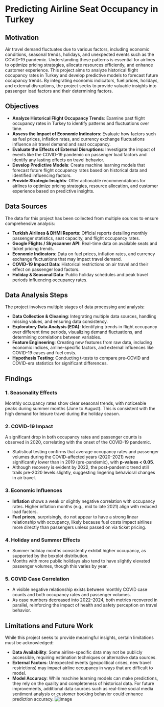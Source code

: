 # Predicting Airline Seat Occupancy in Turkey
## Motivation
Air travel demand fluctuates due to various factors, including economic conditions, seasonal trends, holidays, and unexpected events such as the COVID-19 pandemic. Understanding these patterns is essential for airlines to optimize pricing strategies, allocate resources efficiently, and enhance customer experience. This project aims to analyze historical flight occupancy rates in Turkey and develop predictive models to forecast future occupancy trends. By integrating economic indicators, fuel prices, holidays, and external disruptions, the project seeks to provide valuable insights into passenger load factors and their determining factors.
## Objectives
- **Analyze Historical Flight Occupancy Trends**: Examine past flight occupancy rates in Turkey to identify patterns and fluctuations over time.
- **Assess the Impact of Economic Indicators**: Evaluate how factors such as fuel prices, inflation rates, and currency exchange fluctuations influence air travel demand and seat occupancy.
- **Evaluate the Effects of External Disruptions**: Investigate the impact of events like the COVID-19 pandemic on passenger load factors and identify any lasting effects on travel behavior.
- **Develop Predictive Models**: Create machine learning models that forecast future flight occupancy rates based on historical data and identified influencing factors.
- **Provide Strategic Insights**: Offer actionable recommendations for airlines to optimize pricing strategies, resource allocation, and customer experience based on predictive insights.
## Data Sources
The data for this project has been collected from multiple sources to ensure comprehensive analysis:
- **Turkish Airlines & DHMI Reports**: Official reports detailing monthly passenger statistics, seat capacity, and flight occupancy rates.
- **Google Flights / Skyscanner API**: Real-time data on available seats and ticket pricing trends.
- **Economic Indicators**: Data on fuel prices, inflation rates, and currency exchange fluctuations that may impact travel demand.
- **COVID-19 Impact Data**: Historical restrictions on air travel and their effect on passenger load factors.
- **Holiday & Seasonal Data**: Public holiday schedules and peak travel periods influencing occupancy rates.
## Data Analysis Steps
The project involves multiple stages of data processing and analysis:
- **Data Collection & Cleaning**: Integrating multiple data sources, handling missing values, and ensuring data consistency.
- **Exploratory Data Analysis (EDA)**: Identifying trends in flight occupancy over different time periods, visualizing demand fluctuations, and determining correlations between variables.
- **Feature Engineering**: Creating new features from raw data, including economic indices, airline-specific factors, and external influences like COVID-19 cases and fuel costs.
- **Hypothesis Testing**: Conducting t-tests to compare pre-COVID and COVID-era statistics for significant differences.
## Findings
### 1. Seasonality Effects
Monthly occupancy rates show clear seasonal trends, with noticeable peaks during summer months (June to August). This is consistent with the high demand for leisure travel during the holiday season.
### 2. COVID-19 Impact
A significant drop in both occupancy rates and passenger counts is observed in 2020, correlating with the onset of the COVID-19 pandemic.
- Statistical testing confirms that average occupancy rates and passenger volumes during the COVID-affected years (2020–2021) were significantly lower than in 2019 (pre-pandemic), with **p-values < 0.05**.
- Although recovery is evident by 2022, the post-pandemic trend still trails pre-2020 levels slightly, suggesting lingering behavioral changes in air travel.
### 3. Economic Influences
- **Inflation** shows a weak or slightly negative correlation with occupancy rates. Higher inflation months (e.g., mid to late 2021) align with reduced load factors.
- **Fuel prices**, surprisingly, do not appear to have a strong linear relationship with occupancy, likely because fuel costs impact airlines more directly than passengers unless passed on via ticket pricing.
### 4. Holiday and Summer Effects
- Summer holiday months consistently exhibit higher occupancy, as supported by the boxplot distribution.
- Months with more public holidays also tend to have slightly elevated passenger volumes, though this varies by year.
### 5. COVID Case Correlation
- A visible negative relationship exists between monthly COVID case counts and both occupancy rates and passenger volumes.
- As case numbers decreased into 2022–2024, both metrics recovered in parallel, reinforcing the impact of health and safety perception on travel behavior.
## Limitations and Future Work
While this project seeks to provide meaningful insights, certain limitations must be acknowledged:
- **Data Availability**: Some airline-specific data may not be publicly accessible, requiring estimation techniques or alternative data sources.
- **External Factors**: Unexpected events (geopolitical crises, new travel restrictions) may impact airline occupancy in ways that are difficult to model.
- **Model Accuracy**: While machine learning models can make predictions, they rely on the quality and completeness of historical data.
For future improvements, additional data sources such as real-time social media sentiment analysis or customer booking behavior could enhance prediction accuracy.
![image](https://github.com/user-attachments/assets/6ff03608-e5e9-4ac6-819c-6b181cad30c3)
